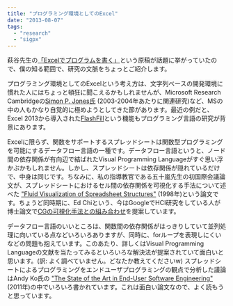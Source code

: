 ```yaml
---
title: "プログラミング環境としてのExcel"
date: "2013-08-07"
tags: 
  - "research"
  - "sigpx"
---
```


萩谷先生の[「Excelでプログラムを書く」](http://lecture.ecc.u-tokyo.ac.jp/~shagiya/excel.pdf)という原稿が話題に挙がっていたので、僕の知る範囲で、研究の文脈をちょっとご紹介します。

プログラミング環境としてのExcelという考え方は、文字列ベースの開発環境に慣れた人にはちょっと頓狂に聞こえるかもしれませんが、Microsoft Research Cambridgeの[Simon P. Jones氏](http://research.microsoft.com/en-us/people/simonpj/) (2003-2004年あたりに関連研究)など、MSの中の人もかなり自覚的に極めようとしてきた節があります。最近の例だと、Excel 2013から導入された[FlashFill](http://research.microsoft.com/en-us/um/people/sumitg/flashfill.html)という機能もプログラミング言語の研究が背景にあります。

Excelに限らず、関数をサポートするスプレッドシートは関数型プログラミングを可能にするデータフロー言語の一種です。データフロー言語というと、ノード間の依存関係が有向辺で結ばれたVisual Programming Languageがすぐ思い浮かぶかもしれません。しかし、スプレッドシートは依存関係が隠れているだけで、中身は同じです。ちなみに、私の指導教官である五十嵐先生の初国際会議論文が、スプレッドシートにおけるセル間の依存関係を可視化する手法について述べた ["Fluid Visualization of Spreadsheet Structures"](http://www-ui.is.s.u-tokyo.ac.jp/~takeo/papers/vl98.pdf) (1998年)という論文です。ちょうど同時期に、Ed Chiという、今はGoogleでHCI研究をしている人が博士論文で[CGの可視化手法との組み合わせ](http://www-users.cs.umn.edu/~echi/phd/)を提案しています。

データフロー言語のいいところは、関数間の依存関係がはっきりしていて並列処理に向いている点などいろいろありますが、同時に、forループを表現しにくいなどの問題も抱えています。このあたり、詳しくはVisual Programming Languageの文献を当たってみるといろいろな解決法が提案されていて面白いと思います。(訳: よく調べていません。どなたか教えてくださいw) スプレッドシートによるプログラミングをエンドユーザプログラミングの観点で分析した議論はAndy Ko氏の ["The State of the Art in End-User Software Engineering"](http://dl.acm.org/citation.cfm?id=1922649.1922658) (2011年)の中でいろいろ書かれています。これは面白い論文なので、よく読もうと思っています。
